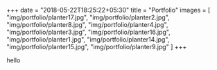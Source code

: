 +++
date = "2018-05-22T18:25:22+05:30"
title = "Portfolio"
images = [ "img/portfolio/planter17.jpg", "img/portfolio/planter2.jpg", "img/portfolio/planter8.jpg", "img/portfolio/planter4.jpg", "img/portfolio/planter3.jpg", "img/portfolio/planter16.jpg", "img/portfolio/planter1.jpg", "img/portfolio/planter14.jpg", "img/portfolio/planter15.jpg", "img/portfolio/planter9.jpg" ]
+++

hello

